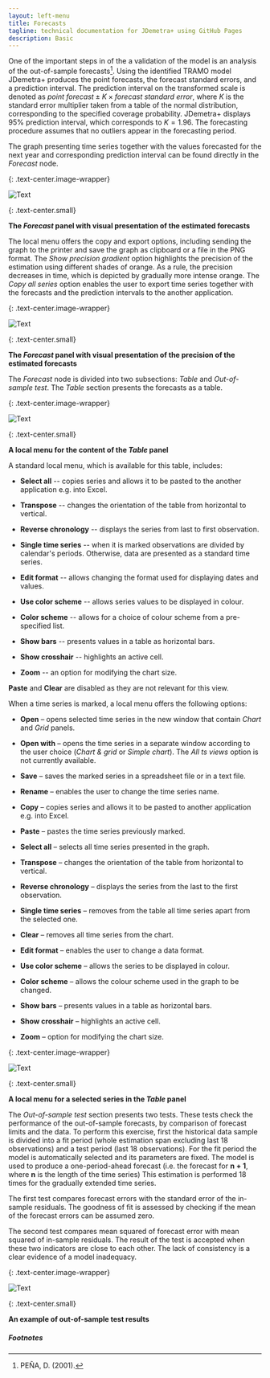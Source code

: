 ```yaml
---
layout: left-menu
title: Forecasts
tagline: technical documentation for JDemetra+ using GitHub Pages
description: Basic
---
```


One of the important steps in of the a validation of the model is an
analysis of the out-of-sample forecasts[^1]. Using the identified TRAMO
model JDemetra+ produces the point forecasts, the forecast standard
errors, and a prediction interval. The prediction interval on the
transformed scale is denoted 
as$\ point\ forecast \pm K \times forecast\ standard\ error$, where $K$ is
the standard error multiplier taken from a table of the normal
distribution, corresponding to the specified coverage probability.
JDemetra+ displays 95% prediction interval, which corresponds to
$K = 1.96.$ The forecasting procedure assumes that no outliers appear in
the forecasting period.

The graph presenting time series together with the values forecasted for
the next year and corresponding prediction interval can be found
directly in the *Forecast* node.

{: .text-center.image-wrapper}

![Text](/assets/img/reference-manual/manual/image41_RMSB.png)

{: .text-center.small}

**The *Forecast* panel with visual presentation of the estimated forecasts**

The local menu offers the copy and export options, including sending the
graph to the printer and save the graph as clipboard or a file in the
PNG format. The *Show precision gradient* option highlights the
precision of the estimation using different shades of orange. As a rule,
the precision decreases in time, which is depicted by gradually more
intense orange. The *Copy all series* option enables the user to export
time series together with the forecasts and the prediction intervals to
the another application.

{: .text-center.image-wrapper}

![Text](/assets/img/reference-manual/manual/image42_RMSB.jpg)

{: .text-center.small}

**The *Forecast* panel with visual presentation of the precision of the estimated forecasts**

The *Forecast* node is divided into two subsections: *Table* and
*Out-of-sample test*. The *Table* section presents the forecasts as a
table.

{: .text-center.image-wrapper}

![Text](/assets/img/reference-manual/manual/image43_RMSB.png)

{: .text-center.small}

**A local menu for the content of the *Table* panel**

A standard local menu, which is available for this table, includes:

-   **Select all** -- copies series and allows it to be pasted to the
    another application e.g. into Excel.

-   **Transpose** -- changes the orientation of the table from
    horizontal to vertical.

-   **Reverse chronology** -- displays the series from last to first
    observation.

-   **Single time series** -- when it is marked observations are divided
    by calendar's periods. Otherwise, data are presented as a standard
    time series.

-   **Edit format** -- allows changing the format used for displaying
    dates and values.

-   **Use color scheme** -- allows series values to be displayed in
    colour.

-   **Color scheme** -- allows for a choice of colour scheme from a
    pre-specified list.

-   **Show bars** -- presents values in a table as horizontal bars.

-   **Show crosshair** -- highlights an active cell.

-   **Zoom** -- an option for modifying the chart size.

**Paste** and **Clear** are disabled as they are not relevant for this
view.

When a time series is marked, a local menu offers the following options:

-   **Open** – opens selected time series in the new window that contain
    *Chart* and *Grid* panels.

-   **Open with** – opens the time series in a separate window according
    to the user choice (*Chart* *& grid* or *Simple chart*). The *All ts
    views* option is not currently available.

-   **Save** – saves the marked series in a spreadsheet file or in a
    text file.

-   **Rename** – enables the user to change the time series name.

-   **Copy** – copies series and allows it to be pasted to another
    application e.g. into Excel.

-   **Paste** – pastes the time series previously marked.

-   **Select all** – selects all time series presented in the graph.

-   **Transpose** – changes the orientation of the table from horizontal
    to vertical.

-   **Reverse chronology** – displays the series from the last to the
    first observation.

-   **Single time series** – removes from the table all time series
    apart from the selected one.
	
-   **Clear** – removes all time series from the chart.

-   **Edit format** – enables the user to change a data format.

-   **Use color scheme** – allows the series to be displayed in colour.

-   **Color scheme** – allows the colour scheme used in the graph to be
    changed.

-   **Show bars** – presents values in a table as horizontal bars.

-   **Show crosshair** – highlights an active cell.

-   **Zoom** – option for modifying the chart size.

{: .text-center.image-wrapper}

![Text](/assets/img/reference-manual/manual/image44_RMSB.png)

{: .text-center.small}

**A local menu for a selected series in the *Table* panel**

The *Out-of-sample test* section presents two tests. These tests check
the performance of the out-of-sample forecasts, by comparison of
forecast limits and the data. To perform this exercise, first the
historical data sample is divided into a fit period (whole estimation
span excluding last 18 observations) and a test period (last 18
observations). For the fit period the model is automatically selected
and its parameters are fixed. The model is used to produce a
one-period-ahead forecast (i.e. the forecast for $\mathbf{n + 1}$, where
$\mathbf{n}$ is the length of the time series) This estimation is
performed 18 times for the gradually extended time series.

The first test compares forecast errors with the standard error of the
in-sample residuals. The goodness of fit is assessed by checking if the
mean of the forecast errors can be assumed zero.

The second test compares mean squared of forecast error with mean
squared of in-sample residuals. The result of the test is accepted when
these two indicators are close to each other. The lack of consistency is
a clear evidence of a model inadequacy.

{: .text-center.image-wrapper}

![Text](/assets/img/reference-manual/manual/image45_RMSB.jpg)

{: .text-center.small}

**An example of out-of-sample test results**

##### Footnotes


[^1]: PEÑA, D. (2001).

